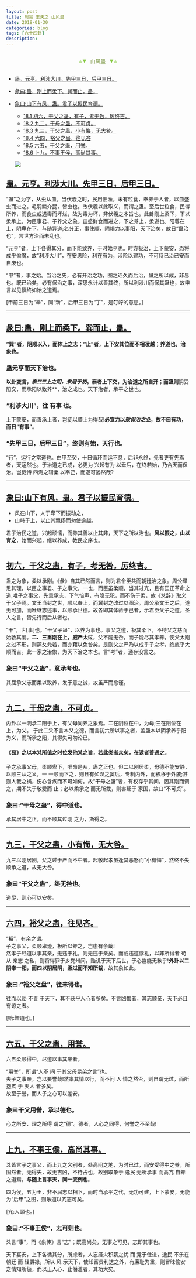 ```yaml
---
layout: post
title: 周易 王夫之 山风蛊
date: 2018-01-30
categories: blog
tags: [六十四卦]
description: 
---
```


<span id = "jump"></span>


<section style="margin: 0px auto; text-align: center;">
    <section class="xhr" style="width: 0px; height: 0px; border-left: 5px solid transparent; border-right: 5px solid transparent; border-bottom: 10px solid rgb(135, 201, 67); display: inline-block; opacity: 0.5; border-top-color: rgb(135, 201, 67);"></section>
    <section class="xhr" style="width: 0px; height: 0px; border-left: 5px solid transparent; border-right: 5px solid transparent; border-top: 10px solid rgb(135, 201, 67); display: inline-block; margin-left: -3px; border-bottom-color: rgb(135, 201, 67);"></section>
    <section style="
margin-left: 0.5em;
display: inline-block;">
        <p>
            <span style="color: rgb(118, 146, 60);">山风蛊</span>
        </p>
    </section>
    <section class="xhr" style="margin-left: 0.5em; width: 0px; height: 0px; border-left: 5px solid transparent; border-right: 5px solid transparent; border-top: 10px solid rgb(135, 201, 67); display: inline-block; border-bottom-color: rgb(135, 201, 67);"></section>
    <section class="xhr" style="width: 0px; height: 0px; border-left: 5px solid transparent; border-right: 5px solid transparent; border-bottom: 10px solid rgb(135, 201, 67); display: inline-block; opacity: 0.5; margin-left: -3px; border-top-color: rgb(135, 201, 67);"></section>
</section>

- [蛊。元亨。利涉大川。先甲三日，后甲三日。](#jump先甲三日)
- [彖曰:蛊，刚上而柔下。巽而止，蛊。](#jump刚上而柔下)
- [象曰:山下有风，蛊。君子以振民育德。](#jump山下有风)
  - [18.1 初六，干父之蛊，有子，考无咎，厉终吉。](#jump干父之蛊有子)
  - [18.2 九二，干母之蛊，不可贞。](#jump干母之蛊)
  - [18.3 九三，干父之蛊，小有悔，无大咎。](#jump干父之蛊)
  - [18.4 六四，裕父之蛊，往见吝](#jump裕父之蛊)
  - [18.5 六五，干父之蛊，用誉。](#jump用誉)
  - [18.6 上九，不事王侯，高尚其事。](#jump不事王侯)
  
  ![](http://www.guoyi360.com/uploads/allimg/130424/1-130424095332244.jpg)


<span id = "jump先甲三日"></span>
## [蛊。元亨。利涉大川。先甲三日，后甲三日。](#jump)
“蛊”之为字，从虫从皿。当伏羲之时，民用佃渔，未有粒食，奉养于人者，以皿盛虫而进之。毛羽鳞介昆，皆虫也。故伏羲以此取义，而谓之蛊。至后世粒食，民得所养，而食虫或遇毒而坏烂，故为毒为坏，非伏羲之本旨也。此卦刚上柔下，下以柔承上，为臣事君、子养父之象。皿盛鲜食而进之，下之养上，柔道也。阳尊在上，阴卑在下，与随异道;名分正，事使顺，阴竭力以事阳，天下治矣，故日“蛊治也”，言世方治而未乱也。


“元亨”者，上下各得其分，而下能致养，于时始亨也。时方极治，上下蒙安，恐将成乎偷魔，故“利涉大川”，在安思险，利在有为，涉险以建功，不可恃已治已安而自废也。


“甲”者，事之始。当治之先，必有开治之功，图之迟久而后治，蛊之所以成，非易也。既已治矣，必有保治之事，深思永计以善其终，所以利涉川而保其蛊也，故申言以见慎终如始之道焉。


[甲前三日为“辛”，同“新”，后甲三日为“丁”，是叮咛的意思。]

----

<span id = "jump刚上而柔下"></span>
## [彖曰:蛊，刚上而柔下。巽而止，蛊。](#jump)
#### “巽”者，阴顺以入，而体上之志；“止”者，上下安其位而不相凌越；养道也，治象也。

### 蛊元亨而天下治也。
**以卦变言，*泰☷☰*上之阴，来居于初**。泰者上下交，为治道之所自开；而蛊则**阴受阳交，而承阳以致养**，治之成也。天下治者，承平之世也。

### “利涉大川”，往 有事 也。
上下蒙安，而善承上者，岂徒以顺上为得哉!**必宣力以*效保治之业*，故不曰有功，而日“有事”**。

### “先甲三日，后甲三日”，终则有始，天行也。
“行”，运行之常道也。由甲至癸，十日循环而运不息，后非永终，先者更有先焉者，天运然也。于治道之已成，必更为 兴起有为 以垂后，在终若始，乃合天而保治。岂徒恃 四海之辑柔 以奉己，而遂可晏然哉?

----

<span id = "jump山下有风"></span>
## [象曰:山下有风，蛊。君子以振民育德。](#jump)
- 风在山下，人于卑下而振动之，
- 山峙于上，以止其飘扬而勿使逾越。


君子治民之道，兴起顽懦，而养其善以止其非，天下之所以治也。**风以振之，山以育之**，始而兴起，继以养成，教民之序也。

----

<span id = "jump干父之蛊有子"></span>
## [初六，干父之蛊，有子，考无咎，厉终吉。](#jump)
蛊之为象，柔以承刚。《彖》自其已然而言，则为君令臣共而朝廷治之象。周公绎思其理，以臣之事君、子之事父，一也，而臣虽柔顺，当其过亢，且有匡正革命之道;唯子之事父，先意承志，下气怡声，有隐无犯，而不伤于柔，故《爻辞》取义于父子焉。文王当封之世，顺以奉上，而冀封之改过以图治。周公承文王之后，道无可加，而唯继志述事，以顺承世德。故各即其体验于己者，示君臣父子之道。圣人之言，皆先行而后从者也。


“干”，世[事]也。“干父子蛊”，以养为事也。事父之道，极其柔下，不待父之慈而始敦其爱。**二、三重刚在上，威严太过**，父不能无咎，而子能尽其孝养，使父太刚之过不形，则蒸夂允若，而亦藉以免咎矣。是则父之严乃以成乎子之孝，终底乎大顺而吉。此一家之治象，为天下治之本也。言“考”者，通存没言之。

### 象曰“干父之蛊”，意承考也。
其屈承父志而柔以致养，发于意之诚，故虽严而愈谨。

----

<span id = "jump干母之蛊"></span>
## [九二，干母之蛊，不可贞。](#jump)
内卦以一阴承二阳于上，有父母同养之象焉。二在阴位在中，为母;三在阳位在上，为父。
于此二爻不言本爻之德，而言初六所以事之者，盖蛊本以阴承养乎阳为义，而所承之阳，其得失可勿论已。

#### 《易》之以本爻所值之时位发他爻之旨，若此类者众矣，在读者善通之。

子之承事父母，柔顺卑下，唯命是从，蛊之正也。但二以刚居柔，母德不能安静，以顺三从之义，一 一顺而下之，则且有如汉之窦后，专制内外，而权移于外戚;甚则人截之祸，伤心含疚而不可如何。故“干母之蛊”者，有权存乎其间，因其刚而调之，期不失于敬爱而 止；必以柔承之 而无所裁，则害延于 家国，故曰“不可贞”。

### 象曰:“干母之蛊”，得中道也。
承其居中之正，而不顺其过刚 之为，斯得之。

----

<span id = "jump干父之蛊"></span>
## [九三，干父之蛊，小有悔，无大咎。](#jump)
九三以刚居刚，父之过于严而不中者。起敬起孝虽逢其恶怒而“小有悔”，然终不失顺承之道，故无大咎。

### 象曰“干父之蛊”，终无咎也。
道尽，则心可以安矣。


----

<span id = "jump裕父之蛊"></span>
## [六四，裕父之蛊，往见吝。](#jump)
“裕”，有余之谓。<br>
子之事父，柔顺卑逊，极所以养之，岂患有余哉!<br>
然孝子尽道以事其亲，无违于礼，则无违于亲矣。而或违道悖礼，以非所得者 苟从 亲志 之私，则将得罪于乡党州间，贻讥于天下后世，于心岂能无歉乎!**外卦以二阴奉一阳，而四以阴居阴，柔过而不知所裁**，故其象如此。

### 象曰:“裕父之盘”，往未得也。
往而以贻 不善 于天下，其不获乎人心者多矣。不言凶悔者，其志顺亲，天下必且有谅之者。


[贻:贈遺也。]

----

<span id = "jump用誉"></span>
## [六五，干父之蛊，用誉。](#jump)
六五柔顺得中，尽道以事其亲者。


“用誉”，所谓“人不 间 于其父母昆弟之言”也。<br>
夫子之事亲，岂以要誉哉!然率其情以行，而不问 人 情之然否，则自谓无过，而所 抱疚 于 天人 者多矣。<br>
故至于誉，而人子之心可以差安。


### 象曰干父用誉，承以德也。
心之所安、理之所得 谓之“德”。德者，人心之同得，何誉之不至哉!

----

<span id = "jump不事王侯"></span>
## [上九，不事王侯，高尚其事。](#jump)
爻皆言子之事父，而上九之义别者，处高间之地，为时已过，而安受得中之养，所固然者。无得失，故无吉凶，不待占也，故别取象于 逸民 无所承事 而高亢 自养之道焉。**与随上言事天，同一变例也**。


四为侯，五为王，非不屈志以相下，而时当承平之代，无功可建，上下蒙安，无能为“后甲”之图，则乐道以亢志可矣。


[亢:人頸也。]

### 象曰:“不事王侯”，志可则也。
爻言“事”，而《象传》言“志”；既高尚矣，无事之可见，志即其事也。


天下宴安，上下各循其分，所虑者，人忘厝火积薪之忧 而 竞于仕进，逸民 不乐在朝廷 而 轻爵禄，所以 风 示天下，使知富贵利达之外，有廉耻为重，则冒昧偷安之情知所惩，而以正人心、止僭滥者，其功大矣。



















